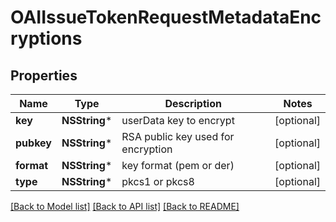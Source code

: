 # OAIIssueTokenRequestMetadataEncryptions

## Properties
Name | Type | Description | Notes
------------ | ------------- | ------------- | -------------
**key** | **NSString*** | userData key to encrypt | [optional] 
**pubkey** | **NSString*** | RSA public key used for encryption | [optional] 
**format** | **NSString*** | key format (pem or der) | [optional] 
**type** | **NSString*** | pkcs1 or pkcs8 | [optional] 

[[Back to Model list]](../README.md#documentation-for-models) [[Back to API list]](../README.md#documentation-for-api-endpoints) [[Back to README]](../README.md)


